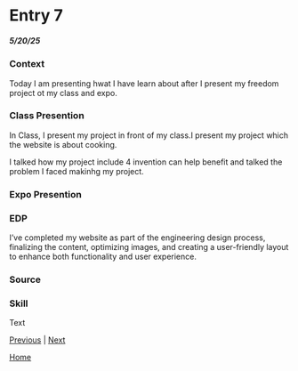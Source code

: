 # Entry 7
##### 5/20/25
### Context
Today I am presenting hwat I have learn about after I present my freedom project ot my class and expo.

### Class Presention
<p>In Class, I present my project in front of my class.I present my project which the website is about cooking.</p>
<p>I talked how my project include 4 invention can help benefit and talked the problem I faced makinhg my project.</p>


### Expo Presention

### EDP
I’ve completed my website as part of the engineering design process, finalizing the content, optimizing images, and creating a user-friendly layout to enhance both functionality and user experience.
### Source


### Skill


Text

[Previous](entry06.md) | [Next](entry08.md)

[Home](../README.md)
